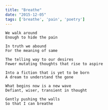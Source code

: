 ```yaml
---
title: "Breathe"
date: "2015-12-05"
tags: ['breathe', 'pain', 'poetry']
---
```

    We walk around
    Enough to hide the pain

    In truth we abound
    For the meaning of same

    The telling way to our desires
    Fewer mutating thoughts that rise to aspire

    Into a fiction that is yet to be born
    A dream to understand the gone

    What begins now is a new wave
    Defiant, wiser, transient in thought

    Gently pushing the walls
    So that I can breathe
